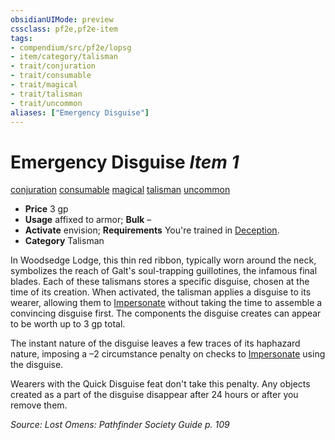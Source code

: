 ```yaml
---
obsidianUIMode: preview
cssclass: pf2e,pf2e-item
tags:
- compendium/src/pf2e/lopsg
- item/category/talisman
- trait/conjuration
- trait/consumable
- trait/magical
- trait/talisman
- trait/uncommon
aliases: ["Emergency Disguise"]
---
```

# Emergency Disguise *Item 1*  
[conjuration](/rules/traits/conjuration.md)  [consumable](/rules/traits/consumable.md)  [magical](/rules/traits/magical.md)  [talisman](/rules/traits/talisman.md)  [uncommon](/rules/traits/uncommon.md)  

- **Price** 3 gp
- **Usage** affixed to armor; **Bulk** –
- **Activate** envision; **Requirements** You're trained in [Deception](/compendium/skills.md#Deception).
- **Category** Talisman

In Woodsedge Lodge, this thin red ribbon, typically worn around the neck, symbolizes the reach of Galt's soul-trapping guillotines, the infamous final blades. Each of these talismans stores a specific disguise, chosen at the time of its creation. When activated, the talisman applies a disguise to its wearer, allowing them to [Impersonate](/rules/actions/impersonate.md) without taking the time to assemble a convincing disguise first. The components the disguise creates can appear to be worth up to 3 gp total.

The instant nature of the disguise leaves a few traces of its haphazard nature, imposing a –2 circumstance penalty on checks to [Impersonate](/rules/actions/impersonate.md) using the disguise.

Wearers with the Quick Disguise feat don't take this penalty. Any objects created as a part of the disguise disappear after 24 hours or after you remove them.

*Source: Lost Omens: Pathfinder Society Guide p. 109*